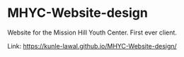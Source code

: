 # MHYC-Website-design
Website for the Mission Hill Youth Center. First ever client. 

Link: 
https://kunle-lawal.github.io/MHYC-Website-design/
